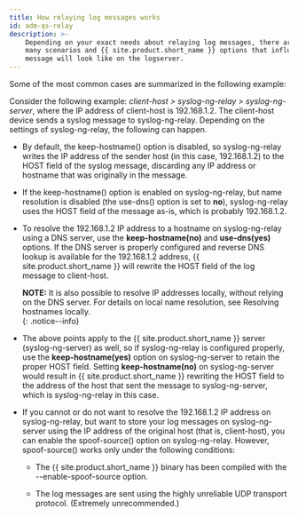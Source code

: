 ```yaml
---
title: How relaying log messages works
id: adm-qs-relay
description: >-
    Depending on your exact needs about relaying log messages, there are
    many scenarios and {{ site.product.short_name }} options that influence how the log
    message will look like on the logserver. 
---
```


Some of the most common cases are summarized in the following example:

Consider the following example: *client-host \> syslog-ng-relay \>
syslog-ng-server*, where the IP address of client-host is 192.168.1.2.
The client-host device sends a syslog message to syslog-ng-relay.
Depending on the settings of syslog-ng-relay, the following can happen.

- By default, the keep-hostname() option is disabled, so
    syslog-ng-relay writes the IP address of the sender host (in this
    case, 192.168.1.2) to the HOST field of the syslog message,
    discarding any IP address or hostname that was originally in the
    message.

- If the keep-hostname() option is enabled on syslog-ng-relay, but
    name resolution is disabled (the use-dns() option is set to **no**),
    syslog-ng-relay uses the HOST field of the message as-is, which is
    probably 192.168.1.2.

- To resolve the 192.168.1.2 IP address to a hostname on
    syslog-ng-relay using a DNS server, use the **keep-hostname(no)**
    and **use-dns(yes)** options. If the DNS server is properly
    configured and reverse DNS lookup is available for the 192.168.1.2
    address, {{ site.product.short_name }} will rewrite the HOST field of the log
    message to client-host.

    **NOTE:** It is also possible to resolve IP addresses locally, without
    relying on the DNS server. For details on local name resolution, see
    Resolving hostnames locally.  
    {: .notice--info}

- The above points apply to the {{ site.product.short_name }} server
    (syslog-ng-server) as well, so if syslog-ng-relay is configured
    properly, use the **keep-hostname(yes)** option on syslog-ng-server
    to retain the proper HOST field. Setting **keep-hostname(no)** on
    syslog-ng-server would result in {{ site.product.short_name }} rewriting the HOST
    field to the address of the host that sent the message to
    syslog-ng-server, which is syslog-ng-relay in this case.

- If you cannot or do not want to resolve the 192.168.1.2 IP address
    on syslog-ng-relay, but want to store your log messages on
    syslog-ng-server using the IP address of the original host (that is,
    client-host), you can enable the spoof-source() option on
    syslog-ng-relay. However, spoof-source() works only under the
    following conditions:

  - The {{ site.product.short_name }} binary has been compiled with the
        \--enable-spoof-source option.

  - The log messages are sent using the highly unreliable UDP
        transport protocol. (Extremely unrecommended.)
